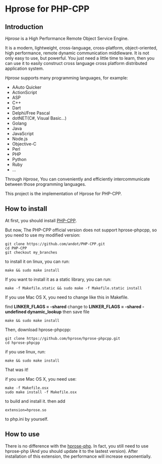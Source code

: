 # Hprose for PHP-CPP

## Introduction

*Hprose* is a High Performance Remote Object Service Engine.

It is a modern, lightweight, cross-language, cross-platform, object-oriented, high performance, remote dynamic communication middleware. It is not only easy to use, but powerful. You just need a little time to learn, then you can use it to easily construct cross language cross platform distributed application system.

*Hprose* supports many programming languages, for example:

* AAuto Quicker
* ActionScript
* ASP
* C++
* Dart
* Delphi/Free Pascal
* dotNET(C#, Visual Basic...)
* Golang
* Java
* JavaScript
* Node.js
* Objective-C
* Perl
* PHP
* Python
* Ruby
* ...

Through *Hprose*, You can conveniently and efficiently intercommunicate between those programming languages.

This project is the implementation of Hprose for PHP-CPP.

## How to install

At first, you should install [PHP-CPP](http://www.php-cpp.com).

But now, The PHP-CPP official version does not support hprose-phpcpp,
so you need to use my modified version:

    git clone https://github.com/andot/PHP-CPP.git
    cd PHP-CPP
    git checkout my_branches

to install it on linux, you can run:

    make && sudo make install

If you want to install it as a static library, you can run:

    make -f Makefile.static && sudo make -f Makefile.static install

If you use Mac OS X, you need to change like this in Makefile.

find **LINKER_FLAGS        =   -shared**  change to **LINKER_FLAGS        =   -shared -undefined dynamic_lookup** then save file

    make && sudo make install

Then, download hprose-phpcpp:

    git clone https://github.com/hprose/hprose-phpcpp.git
    cd hprose-phpcpp

if you use linux, run:

    make && sudo make install

That was it!

if you use Mac OS X, you need use:

    make -f Makefile.osx
    sudo make install -f Makefile.osx

to build and install it. then add

    extension=hprose.so

to php.ini by yourself.

## How to use

There is no difference with the [hprose-php](https://github.com/hprose/hprose-php). In fact, you still need to use hprose-php (And you should update it to the lastest version). After installation of this extension, the performance will increase exponentially.

